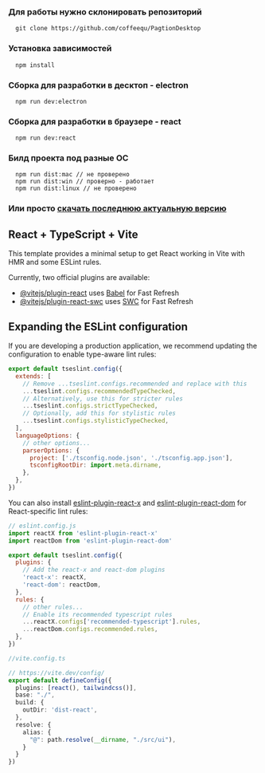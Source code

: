 
### Для работы нужно склонировать репозиторий
```
  git clone https://github.com/coffeequ/PagtionDesktop
```
### Установка зависимостей
```
  npm install
```

### Сборка для разработки в десктоп - electron
```
  npm run dev:electron
```

### Сборка для разработки в браузере - react
```
  npm run dev:react
```

### Билд проекта под разные ОС
```
  npm run dist:mac // не проверено
  npm run dist:win // проверно - работает
  npm run dist:linux // не проверено
```

### Или просто [скачать последнюю актуальную версию](https://github.com/coffeequ/PagtionDesktop/releases/tag/v0.0.5)


## React + TypeScript + Vite

This template provides a minimal setup to get React working in Vite with HMR and some ESLint rules.

Currently, two official plugins are available:

- [@vitejs/plugin-react](https://github.com/vitejs/vite-plugin-react/blob/main/packages/plugin-react/README.md) uses [Babel](https://babeljs.io/) for Fast Refresh
- [@vitejs/plugin-react-swc](https://github.com/vitejs/vite-plugin-react-swc) uses [SWC](https://swc.rs/) for Fast Refresh

## Expanding the ESLint configuration

If you are developing a production application, we recommend updating the configuration to enable type-aware lint rules:

```js
export default tseslint.config({
  extends: [
    // Remove ...tseslint.configs.recommended and replace with this
    ...tseslint.configs.recommendedTypeChecked,
    // Alternatively, use this for stricter rules
    ...tseslint.configs.strictTypeChecked,
    // Optionally, add this for stylistic rules
    ...tseslint.configs.stylisticTypeChecked,
  ],
  languageOptions: {
    // other options...
    parserOptions: {
      project: ['./tsconfig.node.json', './tsconfig.app.json'],
      tsconfigRootDir: import.meta.dirname,
    },
  },
})
```

You can also install [eslint-plugin-react-x](https://github.com/Rel1cx/eslint-react/tree/main/packages/plugins/eslint-plugin-react-x) and [eslint-plugin-react-dom](https://github.com/Rel1cx/eslint-react/tree/main/packages/plugins/eslint-plugin-react-dom) for React-specific lint rules:

```js
// eslint.config.js
import reactX from 'eslint-plugin-react-x'
import reactDom from 'eslint-plugin-react-dom'

export default tseslint.config({
  plugins: {
    // Add the react-x and react-dom plugins
    'react-x': reactX,
    'react-dom': reactDom,
  },
  rules: {
    // other rules...
    // Enable its recommended typescript rules
    ...reactX.configs['recommended-typescript'].rules,
    ...reactDom.configs.recommended.rules,
  },
})
```

```ts
//vite.config.ts

// https://vite.dev/config/
export default defineConfig({
  plugins: [react(), tailwindcss()],
  base: "./",
  build: {
    outDir: 'dist-react',
  },
  resolve: {
    alias: {
      "@": path.resolve(__dirname, "./src/ui"),
    }
  }
})
```
